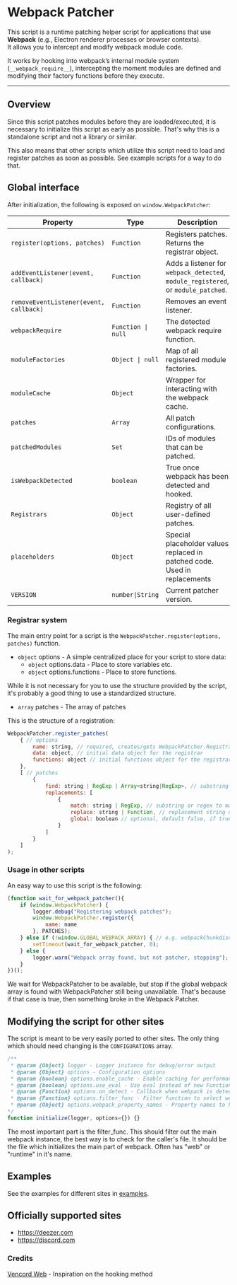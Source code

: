# Webpack Patcher

This script is a runtime patching helper script for applications that use **Webpack** (e.g., Electron renderer processes or browser contexts).  
It allows you to intercept and modify webpack module code.

It works by hooking into webpack’s internal module system (`__webpack_require__`), intercepting the moment modules are defined and modifying their factory functions before they execute.

---


## Overview
Since this script patches modules before they are loaded/executed, it is necessary to initialize this script as early as possible.
That's why this is a standalone script and not a library or similar.

This also means that other scripts which utilize this script need to load and register patches as soon as possible. See example scripts for a way to do that.

## Global interface

After initialization, the following is exposed on `window.WebpackPatcher`:

| Property | Type | Description |
|-----------|------|-------------|
| `register(options, patches)` | `Function` | Registers patches. Returns the registrar object. |
| `addEventListener(event, callback)` | `Function` | Adds a listener for `webpack_detected`, `module_registered`, or `module_patched`. |
| `removeEventListener(event, callback)` | `Function` | Removes an event listener. |
| `webpackRequire` | `Function \| null` | The detected webpack require function. |
| `moduleFactories` | `Object \| null` | Map of all registered module factories. |
| `moduleCache` | `Object` | Wrapper for interacting with the webpack cache. |
| `patches` | `Array` | All patch configurations. |
| `patchedModules` | `Set` | IDs of modules that can be patched. |
| `isWebpackDetected` | `boolean` | True once webpack has been detected and hooked. |
| `Registrars` | `Object` | Registry of all user-defined patches. |
| `placeholders` | `Object` | Special placeholder values replaced in patched code. Used in replacements |
| `VERSION` | `number\|String` | Current patcher version. |

### Registrar system
The main entry point for a script is the `WebpackPatcher.register(options, patches)` function.

- `object` options - A simple centralized place for your script to store data:
    - `object` options.data - Place to store variables etc.
    - `object` options.functions - Place to store functions.

While it is not necessary for you to use the structure provided by the script, it's probably a good thing to use a standardized structure.

- `array` patches - The array of patches

This is the structure of a registration:
```js
WebpackPatcher.register_patches(
    { // options
        name: string, // required, creates/gets WebpackPatcher.Registrars[name]
        data: object, // initial data object for the registrar
        functions: object // initial functions object for the registrar
    },
    [ // patches
        {
            find: string | RegExp | Array<string|RegExp>, // substring or regex to match in module code
            replacements: [
                {
                    match: string | RegExp, // substring or regex to match
                    replace: string | Function, // replacement string or function (function receives same args as String.replace)
                    global: boolean // optional, default false, if true uses replaceAll
                }
            ]
        }
    ]
);
```

### Usage in other scripts
An easy way to use this script is the following:
```js
(function wait_for_webpack_patcher(){
    if (window.WebpackPatcher) {
        logger.debug("Registering webpack patches");
        window.WebpackPatcher.register({
            name: name
        }, PATCHES);
    } else if (!window.GLOBAL_WEBPACK_ARRAY) { // e.g. webpackChunkdiscord_app for discord.com
        setTimeout(wait_for_webpack_patcher, 0);
    } else {
        logger.warn("Webpack array found, but not patcher, stopping");
    }
})();
```
We wait for WebpackPatcher to be available, but stop if the global webpack array is found with WebpackPatcher still being unavailable. That's because if that case is true, then something broke in the Webpack Patcher.

## Modifying the script for other sites
The script is meant to be very easily ported to other sites. The only thing which should need changing is the `CONFIGURATIONS` array.

```js
/**
 * @param {Object} logger - Logger instance for debug/error output
 * @param {Object} options - Configuration options
 * @param {boolean} options.enable_cache - Enable caching for performance (default: false). Is only useful in some cases, check yourself.
 * @param {boolean} options.use_eval - Use eval instead of new Function for better debugging. Can be disabled by sites though. (default: true)
 * @param {Function} options.on_detect - Callback when webpack is detected (default: null)
 * @param {Function} options.filter_func - Filter function to select webpack instance: (webpack_require, stack_lines) => boolean. Should return true to allow the instance, false to reject it.
 * @param {Object} options.webpack_property_names - Property names to hook: {modules: "m", cache: "c"} (default: {modules: "m", cache: "c"})
*/
function initialize(logger, options={}) {}
```
The most important part is the filter_func. This should filter out the main webpack instance, the best way is to check for the caller's file. It should be the file which initializes the main part of webpack. Often has "web" or "runtime" in it's name.

## Examples
See the examples for different sites in [examples](./examples/).

## Officially supported sites
- https://deezer.com
- https://discord.com

### Credits
[Vencord Web](https://chromewebstore.google.com/detail/cbghhgpcnddeihccjmnadmkaejncjndb) - Inspiration on the hooking method